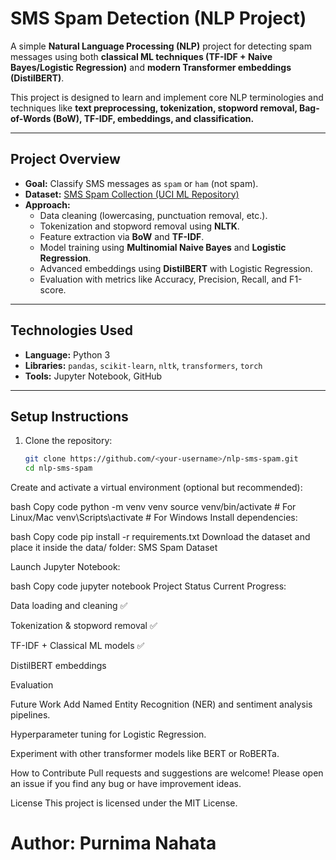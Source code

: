 # SMS Spam Detection (NLP Project)

A simple **Natural Language Processing (NLP)** project for detecting spam messages using both **classical ML techniques (TF-IDF + Naive Bayes/Logistic Regression)** and **modern Transformer embeddings (DistilBERT)**.

This project is designed to learn and implement core NLP terminologies and techniques like **text preprocessing, tokenization, stopword removal, Bag-of-Words (BoW), TF-IDF, embeddings, and classification.**

---

## **Project Overview**
- **Goal:** Classify SMS messages as `spam` or `ham` (not spam).
- **Dataset:** [SMS Spam Collection (UCI ML Repository)](https://archive.ics.uci.edu/ml/machine-learning-databases/00228/smsspamcollection.zip)
- **Approach:**
  - Data cleaning (lowercasing, punctuation removal, etc.).
  - Tokenization and stopword removal using **NLTK**.
  - Feature extraction via **BoW** and **TF-IDF**.
  - Model training using **Multinomial Naive Bayes** and **Logistic Regression**.
  - Advanced embeddings using **DistilBERT** with Logistic Regression.
  - Evaluation with metrics like Accuracy, Precision, Recall, and F1-score.

---

## **Technologies Used**
- **Language:** Python 3
- **Libraries:** `pandas`, `scikit-learn`, `nltk`, `transformers`, `torch`
- **Tools:** Jupyter Notebook, GitHub

---

## **Setup Instructions**
1. Clone the repository:
   ```bash
   git clone https://github.com/<your-username>/nlp-sms-spam.git
   cd nlp-sms-spam
Create and activate a virtual environment (optional but recommended):

bash
Copy code
python -m venv venv
source venv/bin/activate  # For Linux/Mac
venv\Scripts\activate     # For Windows
Install dependencies:

bash
Copy code
pip install -r requirements.txt
Download the dataset and place it inside the data/ folder:
SMS Spam Dataset

Launch Jupyter Notebook:

bash
Copy code
jupyter notebook
Project Status
Current Progress:

Data loading and cleaning ✅

Tokenization & stopword removal ✅

TF-IDF + Classical ML models ✅

DistilBERT embeddings 

Evaluation

Future Work
Add Named Entity Recognition (NER) and sentiment analysis pipelines.

Hyperparameter tuning for Logistic Regression.

Experiment with other transformer models like BERT or RoBERTa.

How to Contribute
Pull requests and suggestions are welcome! Please open an issue if you find any bug or have improvement ideas.

License
This project is licensed under the MIT License.

# Author: Purnima Nahata
